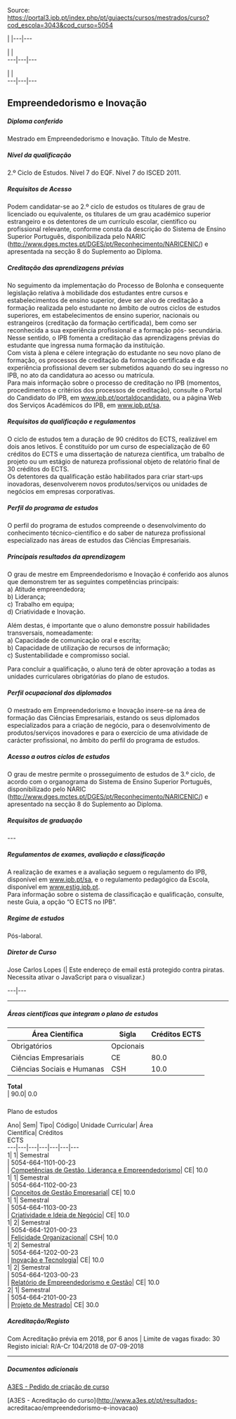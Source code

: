 Source: https://portal3.ipb.pt/index.php/pt/guiaects/cursos/mestrados/curso?cod_escola=3043&cod_curso=5054

| |---|---  
  
| |   
---|---|---  
  
| |   
---|---|---  
  
  

## Empreendedorismo e Inovação

  

##### Diploma conferido

Mestrado em Empreendedorismo e Inovação. Título de Mestre.  
  

##### Nível da qualificação

2.º Ciclo de Estudos. Nível 7 do EQF. Nível 7 do ISCED 2011.  
  

##### Requisitos de Acesso

Podem candidatar-se ao 2.º ciclo de estudos os titulares de grau de licenciado
ou equivalente, os titulares de um grau académico superior estrangeiro e os
detentores de um currículo escolar, científico ou profissional relevante,
conforme consta da descrição do Sistema de Ensino Superior Português,
disponibilizada pelo NARIC
(http://www.dges.mctes.pt/DGES/pt/Reconhecimento/NARICENIC/) e apresentada na
secção 8 do Suplemento ao Diploma.  
  

##### Creditação das aprendizagens prévias

No seguimento da implementação do Processo de Bolonha e consequente legislação
relativa à mobilidade dos estudantes entre cursos e estabelecimentos de ensino
superior, deve ser alvo de creditação a formação realizada pelo estudante no
âmbito de outros ciclos de estudos superiores, em estabelecimentos de ensino
superior, nacionais ou estrangeiros (creditação da formação certificada), bem
como ser reconhecida a sua experiência profissional e a formação pós-
secundária. Nesse sentido, o IPB fomenta a creditação das aprendizagens
prévias do estudante que ingressa numa formação da instituição.  
Com vista à plena e célere integração do estudante no seu novo plano de
formação, os processos de creditação da formação certificada e da experiência
profissional devem ser submetidos aquando do seu ingresso no IPB, no ato da
candidatura ao acesso ou matrícula.  
Para mais informação sobre o processo de creditação no IPB (momentos,
procedimentos e critérios dos processos de creditação), consulte o Portal do
Candidato do IPB, em www.ipb.pt/portaldocandidato, ou a página Web dos
Serviços Académicos do IPB, em www.ipb.pt/sa.  
  

##### Requisitos da qualificação e regulamentos

O ciclo de estudos tem a duração de 90 créditos do ECTS, realizável em dois
anos letivos. É constituído por um curso de especialização de 60 créditos do
ECTS e uma dissertação de natureza científica, um trabalho de projeto ou um
estágio de natureza profissional objeto de relatório final de 30 créditos do
ECTS.  
Os detentores da qualificação estão habilitados para criar start-ups
inovadoras, desenvolverem novos produtos/serviços ou unidades de negócios em
empresas corporativas.  
  

##### Perfil do programa de estudos

O perfil do programa de estudos compreende o desenvolvimento do conhecimento
técnico-científico e do saber de natureza profissional especializado nas áreas
de estudos das Ciências Empresariais.  
  

##### Principais resultados da aprendizagem

O grau de mestre em Empreendedorismo e Inovação é conferido aos alunos que
demonstrem ter as seguintes competências principais:  
a) Atitude empreendedora;  
b) Liderança;  
c) Trabalho em equipa;  
d) Criatividade e Inovação.  
  
Além destas, é importante que o aluno demonstre possuir habilidades
transversais, nomeadamente:  
a) Capacidade de comunicação oral e escrita;  
b) Capacidade de utilização de recursos de informação;  
c) Sustentabilidade e compromisso social.  
  
Para concluir a qualificação, o aluno terá de obter aprovação a todas as
unidades curriculares obrigatórias do plano de estudos.  
  

##### Perfil ocupacional dos diplomados

O mestrado em Empreendedorismo e Inovação insere-se na área de formação das
Ciências Empresariais, estando os seus diplomados especializados para a
criação de negócio, para o desenvolvimento de produtos/serviços inovadores e
para o exercício de uma atividade de carácter profissional, no âmbito do
perfil do programa de estudos.  
  

##### Acesso a outros ciclos de estudos

O grau de mestre permite o prosseguimento de estudos de 3.º ciclo, de acordo
com o organograma do Sistema de Ensino Superior Português, disponibilizado
pelo NARIC (http://www.dges.mctes.pt/DGES/pt/Reconhecimento/NARICENIC/) e
apresentado na secção 8 do Suplemento ao Diploma.  
  

##### Requisitos de graduação

\---  
  
  

##### Regulamentos de exames, avaliação e classificação

A realização de exames e a avaliação seguem o regulamento do IPB, disponível
em www.ipb.pt/sa, e o regulamento pedagógico da Escola, disponível em
www.estig.ipb.pt.  
Para informação sobre o sistema de classificação e qualificação, consulte,
neste Guia, a opção “O ECTS no IPB”.  
  

##### Regime de estudos

Pós-laboral.  
  

##### Diretor de Curso

Jose Carlos Lopes (| Este endereço de email está protegido contra piratas.
Necessita ativar o JavaScript para o visualizar.)  
  
---|---  
  
* * *

  

##### Áreas científicas que integram o plano de estudos

Área Científica| Sigla| Créditos ECTS  
---|---|---  
Obrigatórios| Opcionais  
Ciências Empresariais| CE| 80.0| 0.0  
Ciências Sociais e Humanas| CSH| 10.0| 0.0  
**Total**  
| 90.0| 0.0  
  
#####  
Plano de estudos

Ano| Sem| Tipo| Código| Unidade Curricular| Área  
Científica| Créditos  
ECTS  
---|---|---|---|---|---|---  
1| 1|  Semestral  
|  5054-664-1101-00-23  
| [Competências de Gestão, Liderança e
Empreendedorismo](https://guiaects.ipb.pt/GuiaEcts/PdfService?cod_escola=3043&cod_curso=5054&n_plano=664&n_disciplina=1101&n_opcao=0&ano_lect=2023&locale=1
"Competências de Gestão, Liderança e Empreendedorismo")| CE| 10.0  
1| 1|  Semestral  
|  5054-664-1102-00-23  
| [Conceitos de Gestão
Empresarial](https://guiaects.ipb.pt/GuiaEcts/PdfService?cod_escola=3043&cod_curso=5054&n_plano=664&n_disciplina=1102&n_opcao=0&ano_lect=2023&locale=1
"Conceitos de Gestão Empresarial")| CE| 10.0  
1| 1|  Semestral  
|  5054-664-1103-00-23  
| [Criatividade e Ideia de
Negócio](https://guiaects.ipb.pt/GuiaEcts/PdfService?cod_escola=3043&cod_curso=5054&n_plano=664&n_disciplina=1103&n_opcao=0&ano_lect=2023&locale=1
"Criatividade e Ideia de Negócio")| CE| 10.0  
1| 2|  Semestral  
|  5054-664-1201-00-23  
| [Felicidade
Organizacional](https://guiaects.ipb.pt/GuiaEcts/PdfService?cod_escola=3043&cod_curso=5054&n_plano=664&n_disciplina=1201&n_opcao=0&ano_lect=2023&locale=1
"Felicidade Organizacional")| CSH| 10.0  
1| 2|  Semestral  
|  5054-664-1202-00-23  
| [Inovação e
Tecnologia](https://guiaects.ipb.pt/GuiaEcts/PdfService?cod_escola=3043&cod_curso=5054&n_plano=664&n_disciplina=1202&n_opcao=0&ano_lect=2023&locale=1
"Inovação e Tecnologia")| CE| 10.0  
1| 2|  Semestral  
|  5054-664-1203-00-23  
| [Relatório de Empreendedorismo e
Gestão](https://guiaects.ipb.pt/GuiaEcts/PdfService?cod_escola=3043&cod_curso=5054&n_plano=664&n_disciplina=1203&n_opcao=0&ano_lect=2023&locale=1
"Relatório de Empreendedorismo e Gestão")| CE| 10.0  
2| 1|  Semestral  
|  5054-664-2101-00-23  
| [Projeto de
Mestrado](https://guiaects.ipb.pt/GuiaEcts/PdfService?cod_escola=3043&cod_curso=5054&n_plano=664&n_disciplina=2101&n_opcao=0&ano_lect=2023&locale=1
"Projeto de Mestrado")| CE| 30.0  
  

##### Acreditação/Registo

Com Acreditação prévia em 2018, por 6 anos | Limite de vagas fixado: 30  
Registo inicial: R/A-Cr 104/2018 de 07-09-2018

* * *

##### Documentos adicionais

[A3ES - Pedido de criação de
curso](https://guiaects.ipb.pt/GuiaEcts/PdfCursoDownloadServlet?documentoId=1324)  

[A3ES - Acreditação do curso](http://www.a3es.pt/pt/resultados-
acreditacao/empreendedorismo-e-inovacao)  

  
  
  
